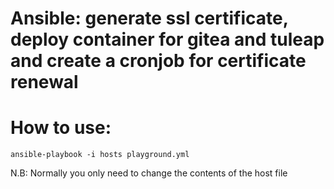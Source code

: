 # Ansible: generate ssl certificate, deploy container for gitea and tuleap and create a cronjob for certificate renewal

# How to use:
```SHEL
ansible-playbook -i hosts playground.yml 
```
N.B:
Normally you only need to change the contents of the host file
